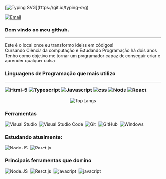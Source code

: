[![Typing SVG](https://readme-typing-svg.herokuapp.com/?color=00bfbf&size=35&center=true&vCenter=true&width=1000&lines=Ola👋🏻,+MEU+NOME+É+Ezequiel+Beserra;Tenho+20+anos+e+curso+Ciências+da+Computação;)](https://git.io/typing-svg)


[![Email](https://img.shields.io/badge/Gmail-D14836?style=for-the-badge&logo=gmail&logoColor=white)](ezequieltbeserra00@gmail.com)


<div>
   <h3> Bem vindo ao meu github.</h3>
   <hr>
    Este é o local onde eu transformo ideias em códigos!<br> Cursando Ciência da computação e Estudando Programação há dois anos<br> Tenho como objetivo me tornar um programador capaz de conseguir criar e aprender qualquer coisa
</div>
<div>
    <h3>
        Linguagens de Programação que mais utilizo
        <hr>
        <img alt="Html-5" src="https://img.shields.io/badge/HTML-239120?style=for-the-badge&logo=html5&logoColor=white">
        <img alt="Typescript" src="https://img.shields.io/badge/TypeScript-007ACC?style=for-the-badge&logo=typescript&logoColor=white">
        <img alt="Javascript" src="https://img.shields.io/badge/JavaScript-323330?style=for-the-badge&logo=javascript&logoColor=F7DF1E">
        <img alt="css" src="https://img.shields.io/badge/CSS3-1572B6?style=for-the-badge&logo=css3&logoColor=white">
        <img alt="Node" src="https://img.shields.io/badge/Node.js-43853D?style=for-the-badge&logo=node.js&logoColor=white">
        <img alt="React" src="https://img.shields.io/badge/React-20232A?style=for-the-badge&logo=react&logoColor=61DAFB">
    </h3>

</div>


<div align="center">

![Top Langs](https://github-readme-stats.vercel.app/api/top-langs/?username=EzequielBes&layout=compact)
</div>



### Ferramentas

![Visual Studio](https://img.shields.io/badge/-Visual%20Studio-0D1117?style=for-the-badge&logo=visual-studio&logoColor=C8A2C8&labelColor=0D1117)&nbsp;
![Visual Studio Code](https://img.shields.io/badge/-Visual%20Studio%20Code-0D1117?style=for-the-badge&logo=visual-studio-code&logoColor=0D1117&labelColor=0D1117)&nbsp;
![Git](https://img.shields.io/badge/-Git-0D1117?style=for-the-badge&logo=git&labelColor=0D1117)&nbsp;
![GitHub](https://img.shields.io/badge/-GitHub-0D1117?style=for-the-badge&logo=github&labelColor=0D1117)&nbsp;
![Windows](https://img.shields.io/badge/-Windows-0D1117?style=for-the-badge&logo=windows&labelColor=0D1117)&nbsp;


### Estudando atualmente:
![Node.JS](https://img.shields.io/badge/-Node.JS-0D1117?style=for-the-badge&logo=node.js&labelColor=0D1117&textColor=0D1117)&nbsp;
![React.js](https://img.shields.io/badge/-React.js-0D1117?style=for-the-badge&logo=react&labelColor=0D1117)&nbsp;

### Principais ferramentas que domino

![Node.JS](https://img.shields.io/badge/-Node.JS-0D1117?style=for-the-badge&logo=node.js&labelColor=0D1117&textColor=0D1117)&nbsp;
![React.js](https://img.shields.io/badge/-React.js-0D1117?style=for-the-badge&logo=react&labelColor=0D1117)&nbsp;
![javacript](https://img.shields.io/badge/-Javascript-0D1117?style=for-the-badge&logo=javascript&labelColor=0D1117)&nbsp;
![javacript](https://img.shields.io/badge/-typescript-0D1117?style=for-the-badge&logo=typescript&labelColor=0D1117)&nbsp;





